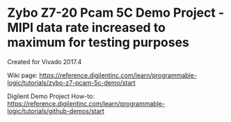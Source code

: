# Zybo Z7-20 Pcam 5C Demo Project - MIPI data rate increased to maximum for testing purposes
Created for Vivado 2017.4

Wiki page: https://reference.digilentinc.com/learn/programmable-logic/tutorials/zybo-z7-pcam-5c-demo/start

Digilent Demo Project How-to: https://reference.digilentinc.com/learn/programmable-logic/tutorials/github-demos/start
